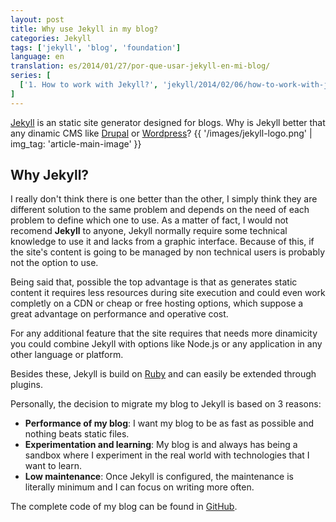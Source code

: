 ```yaml
---
layout: post
title: Why use Jekyll in my blog?
categories: Jekyll
tags: ['jekyll', 'blog', 'foundation']
language: en
translation: es/2014/01/27/por-que-usar-jekyll-en-mi-blog/
series: [
  ['1. How to work with Jekyll?', 'jekyll/2014/02/06/how-to-work-with-jekyll/']
]
---
```

[Jekyll](http://jekyllrb.com/) is an static site generator designed for blogs.
Why is Jekyll better that any dinamic CMS like [Drupal](http://drupal.org) or [Wordpress](http://wordpress.org)?
{{ '/images/jekyll-logo.png' | img_tag: 'article-main-image' }}

## Why Jekyll?
I really don't think there is one better than the other, I simply think they are different solution to the same problem and
depends on the need of each problem to define which one to use.
As a matter of fact, I would not recomend __Jekyll__ to anyone, Jekyll normally require some technical knowledge to use it and
lacks from a graphic interface.
Because of this, if the site's content is going to be managed by non technical users is probably not the option to use.

Being said that, possible the top advantage is that as generates static content it requires less resources during site execution 
and could even work completly on a CDN or cheap or free hosting options, which suppose a great advantage on performance and 
operative cost.

For any additional feature that the site requires that needs more dinamicity you could combine Jekyll with options like Node.js
or any application in any other language or platform.

Besides these, Jekyll is build on [Ruby](https://www.ruby-lang.org/) and can easily be extended through plugins.

Personally, the decision to migrate my blog to Jekyll is based on 3 reasons:
- __Performance of my blog__: I want my blog to be as fast as possible and nothing beats static files.
- __Experimentation and learning__: My blog is and always has being a sandbox where I experiment in the real world with 
technologies that I want to learn.
- __Low maintenance__: Once Jekyll is configured, the maintenance is literally minimum and I can focus on writing more often.

The complete code of my blog can be found in [GitHub](https://github.com/nestormata/my-static-blog).
